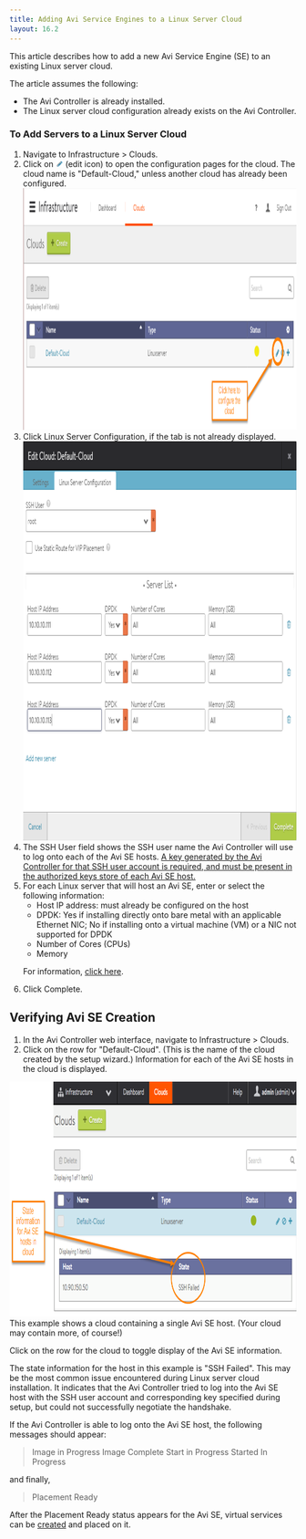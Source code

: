 ```yaml
---
title: Adding Avi Service Engines to a Linux Server Cloud
layout: 16.2
---
```

This article describes how to add a new Avi Service Engine (SE) to an existing Linux server cloud.

The article assumes the following:

* The Avi Controller is already installed.
* The Linux server cloud configuration already exists on the Avi Controller. 

### To Add Servers to a Linux Server Cloud

<ol> 
 <li>Navigate to Infrastructure &gt; Clouds.</li> 
 <li>Click on <img class="alignnone size-full wp-image-3558" src="img/edit-icon-2.png" alt="edit-icon" width="13" height="12"> (edit icon) to open the configuration pages for the cloud. The cloud name is "Default-Cloud," unless another cloud has already been configured.<br> <a href="img/linux-server-cloud-add-servers1.png"><img class="alignnone size-full wp-image-7626" src="img/linux-server-cloud-add-servers1.png" alt="linux-server-cloud-add-servers1" width="1109" height="424"></a></li> 
 <li>Click Linux Server Configuration, if the tab is not already displayed.<br> <a href="img/linux-server-cloud-add-servers.png"><img class="alignnone size-full wp-image-7624" src="img/linux-server-cloud-add-servers.png" alt="linux-server-cloud-add-servers" width="935" height="700"></a></li> 
 <li>The SSH User field shows the SSH user name the Avi Controller will use to log onto each of the Avi SE hosts. <a href="/docs/16.2/public-key-management-on-se-hosts/">A key generated by the Avi Controller for that SSH user account is required, and must be present in the authorized keys store of each Avi SE host.</a></li> 
 <li>For each Linux server that will host an Avi SE, enter or select the following information: 
  <ul> 
   <li>Host IP address: must already be configured on the host</li> 
   <li>DPDK: Yes if installing directly onto bare metal with an applicable Ethernet NIC; No if installing onto a virtual machine (VM) or a NIC not supported for DPDK</li> 
   <li>Number of Cores (CPUs)</li> 
   <li>Memory</li> 
  </ul> <p>For information, <a href="/docs/16.2/installation-guides/installing-avi-vantage-for-a-linux-server-cloud/#linux-cloud-instrqmts">click here</a>.</p></li> 
 <li>Click Complete.</li> 
</ol> 

## Verifying Avi SE Creation

<ol> 
 <li>In the Avi Controller web interface, navigate to Infrastructure &gt; Clouds.</li> 
 <li>Click on the row for "Default-Cloud". (This is the name of the cloud created by the setup wizard.) Information for each of the Avi SE hosts in the cloud is displayed.</li> 
</ol> 

<img class="alignnone size-full wp-image-7027" src="img/linux-cloud-seinstall-status-1.png" alt="linux-cloud-seinstall-status" width="940" height="412">
This example shows a cloud containing a single Avi SE host. (Your cloud may contain more, of course!)

Click on the row for the cloud to toggle display of the Avi SE information.

The state information for the host in this example is "SSH Failed". This may be the most common issue encountered during Linux server cloud installation. It indicates that the Avi Controller tried to log into the Avi SE host with the SSH user account and corresponding key specified during setup, but could not successfully negotiate the handshake. 

If the Avi Controller is able to log onto the Avi SE host, the following messages should appear:
>  Image in Progress
>  Image Complete
>  Start in Progress
>  Started
>  In Progress 
 

and finally,

> Placement Ready
 

After the Placement Ready status appears for the Avi SE, virtual services can be <a href="/docs/16.2/architectural-overview/applications/virtual-services/create-virtual-service/">created</a> and placed on it.

